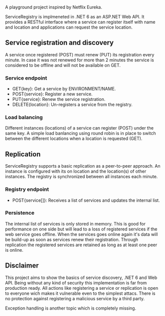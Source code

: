 A playground project inspired by Netflix Eureka.

ServiceRegistry is implmeneted in .NET 6 as an ASP.NET Web API. It provides a RESTful interface where a service can register itself with name and location and applications can request the service location.


## Service registration and discovery

A service once registered (POST) must renew (PUT) its registration every minute. In case it was not renewed for more than 2 minutes the service is considered to be offline and will not be available on GET.

### Service endpoint

* GET{key}: Get a service by ENVIRONMENT/NAME.
* POST{service}: Register a new service.
* PUT{service}: Renew the service registration.
* DELETE{location}: Un-registers a service from the registry.

### Load balancing

Different instances (locations) of a service can register (POST) under the same key. A simple load banlancing using round robin is in place to switch between the different locations when a location is requested (GET).


## Replication

ServiceRegistry supports a basic replication as a peer-to-peer approach. An instance is configured with its on location and the location(s) of other instances. The registry is synchronized between all instances each minute.

### Registry endpoint

* POST{service[]}: Receives a list of services and updates the internal list.


### Persistence

The internal list of services is only stored in memory. This is good for performance on one side but will lead to a loss of registered services if the web service goes offline. When the services goes online again it's data will be build-up as soon as services renew their registration.
Through replication the registered services are retained as long as at least one peer is online.


## Disclaimer

This project aims to show the basics of service discovery, .NET 6 and Web API. Being without any kind of security this implementation is far from production ready. All actions like registering a service or replication is open to everyone wich makes it vulnerable even to the simplest attacs. There is no protection against registering a malicious service by a third party.

Exception handling is another topic which is completely missing.